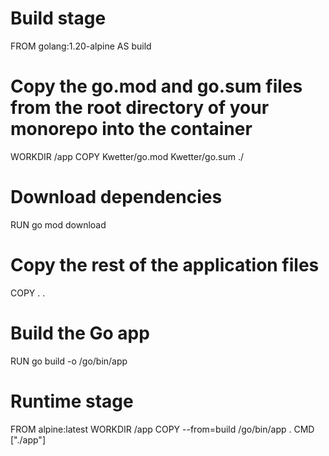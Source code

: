 # Build stage
FROM golang:1.20-alpine AS build

# Copy the go.mod and go.sum files from the root directory of your monorepo into the container
WORKDIR /app
COPY Kwetter/go.mod Kwetter/go.sum ./

# Download dependencies
RUN go mod download

# Copy the rest of the application files
COPY . .

# Build the Go app
RUN go build -o /go/bin/app

# Runtime stage
FROM alpine:latest
WORKDIR /app
COPY --from=build /go/bin/app .
CMD ["./app"]